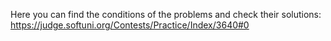 Here you can find the conditions of the problems and check their solutions:
https://judge.softuni.org/Contests/Practice/Index/3640#0